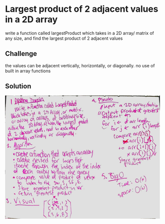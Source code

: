 # Largest product of 2 adjacent values in a 2D array
write a function called largestProduct which takes in a 2D array/ matrix of any size, and find the largest product of 2 adjacent values

## Challenge
the values can be adjacent vertically, horizontally, or diagonally. no use of built in array functions

## Solution
![Getting Started](../../assets/array_adjacent_product.jpg)

